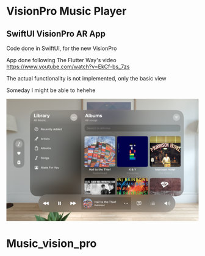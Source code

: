 # VisionPro Music Player

## SwiftUI VisionPro AR App
Code done in SwiftUI, for the new VisionPro

App done following The Flutter Way's video
https://www.youtube.com/watch?v=EkCf-bs_7zs

The actual functionality is not implemented, only the basic view

Someday I might be able to hehehe


![Screenshot](screenshots/home.png)
# Music_vision_pro
